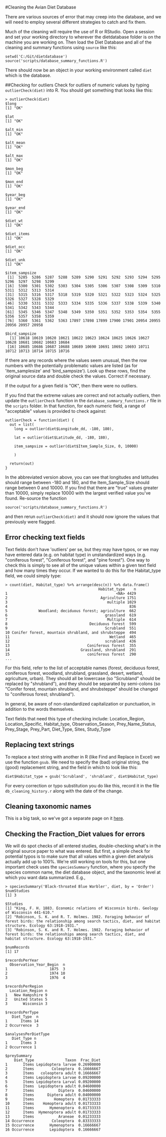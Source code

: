 #Cleaning the Avian Diet Database

There are various sources of error that may creep into the database, and we will need to employ several
different strategies to catch and fix them.

Much of the cleaning will require the use of R or RStudio. Open a session and set your working 
directory to wherever the dietdatabase folder is on the machine you are working on. Then load 
the Diet Database and all of the cleaning and summary functions using `source` like this:

```
setwd('C:/Git/dietdatabase')
source('scripts/database_summary_functions.R')
```

There should now be an object in your working environment called `diet` which is the database.

##Checking for outliers
Check for outliers of numeric values by typing `outlierCheck(diet)` into R. You should get something that looks like this:
```
> outlierCheck(diet)
$long
[1] "OK"

$lat
[1] "OK"

$alt_min
[1] "OK"

$alt_mean
[1] "OK"

$alt_max
[1] "OK"

$mon_beg
[1] "OK"

$mon_end
[1] "OK"

$year_beg
[1] "OK"

$year_end
[1] "OK"

$diet_wt
[1] "OK"

$diet_items
[1] "OK"

$diet_occ
[1] "OK"

$diet_unk
[1] "OK"

$item_sampsize
 [1]  5285  5286  5287  5288  5289  5290  5291  5292  5293  5294  5295  5296  5297  5298  5299
[16]  5300  5301  5302  5303  5304  5305  5306  5307  5308  5309  5310  5311  5312  5313  5314
[31]  5315  5316  5317  5318  5319  5320  5321  5322  5323  5324  5325  5326  5327  5328  5329
[46]  5330  5331  5332  5333  5334  5335  5336  5337  5338  5339  5340  5341  5342  5343  5344
[61]  5345  5346  5347  5348  5349  5350  5351  5352  5353  5354  5355  5356  5357  5358  5359
[76]  5360  5361  5362  5363 17897 17898 17899 17900 17901 20954 20955 20956 20957 20958

$bird_sampsize
  [1] 10618 10619 10620 10621 10622 10623 10624 10625 10626 10627 10628 10681 10682 10683 10684
 [16] 10685 10686 10687 10688 10689 10690 10691 10692 10693 10711 10712 10713 10714 10715 10716
```
If there are any records where the values seem unusual, then the row numbers with the potentially
problematic values are listed (as for 'item_samplesize' and 'bird_sampsize'). Look up these rows,
find the original source data and double check the values. Correct if necessary.

If the output for a given field is "OK", then there were no outliers.

If you find that the extreme values are correct and not actually outliers, then update the `outlierCheck` function
in the `database_summary_functions.r` file in the `scripts` folder. In that function, for each numeric field,
a range of "acceptable" values is provided to check against:
```
outlierCheck = function(diet) {
  out = list(
    long = outlier(diet$Longitude_dd, -180, 180),
    
    lat = outlier(diet$Latitude_dd, -180, 180),
    
    item_sampsize = outlier(diet$Item_Sample_Size, 0, 10000)
    
    )
  
  return(out)
}
```
In the abbreviated version above, you can see that longitudes and latitudes should range between -180 and 180, 
and the Item_Sample_Size should range between 0 and 10000. If you find that there are "true" values greater
than 10000, simply replace 10000 with the largest verified value you've found. Re-source the function
```
source('scripts/database_summary_functions.R')
```
and then rerun `outlierCheck(diet)` and it should now ignore the values that previously were flagged.

## Error checking text fields
Text fields don't have 'outliers' per se, but they may have typos, or we may have entered data
(e.g. on habitat type) in unstandardized ways (e.g. "coniferous forest", "Coniferous forest", and 
"pine forest"). One way to check this is simply to see all of the unique values within a given
text field and how many times they occur. If we wanted to do this for the Habitat_type field, we could 
simply type:
```
> count(diet, Habitat_type) %>% arrange(desc(n)) %>% data.frame()
                                          Habitat_type    n
1                                                 <NA> 4429
2                                          Agriculture 1751
3                                             multiple 1029
4                                                       836
5              Woodland; deciduous forest; agriculture  662
6                                            grassland  619
7                                             Multiple  614
8                                     Deciduous forest  599
9                                            Scrubland  551
10 Conifer forest, mountain shrubland, and shrubsteppe  494
11                                             Wetland  465
12                                           scrubland  436
13                                   Coniferous forest  355
14                                Grassland, shrubland  291
15                                   coniferous forest  290
...
```
For this field, refer to the list of acceptable names (forest, deciduous forest, coniferous forest, woodland,
shrubland, grassland, desert, wetland, agriculture, urban). They should all be lowercase (so "Scrubland" should be
replaced by "shrubland"), and they should be separated by semi-colons (so "Conifer forest, mountain shrubland, and shrubsteppe" should be changed to "coniferous forest; shrubland").

In general, be aware of non-standardized capitalization or punctuation, in addition to the words themselves.

Text fields that need this type of checking include: Location_Region, Location_Specific, Habitat_type, Observation_Season,
Prey_Name_Status, Prey_Stage, Prey_Part, Diet_Type, Sites, Study_Type

## Replacing text strings
To replace a text string with another in R (like Find and Replace in Excel) we use the function `gsub`. We need to specify
the (bad) original string, the (good) replacement string, and the field in which to look like this:
```
diet$Habitat_type = gsub('Scrubland', 'shrubland', diet$Habitat_type)
```

For every correction or typo substitution you do like this, record it in the file `db_cleaning_history.r` along with the date of the change.

## Cleaning taxonomic names
This is a big task, so we've got a separate page on it [here](https://github.com/hurlbertlab/dietdatabase/blob/master/cleaning/name_cleaning_instructions.md). 

## Checking the Fraction_Diet values for errors
We will do spot checks of all entered studies, double-checking what's in the original source paper to what was entered.
But first, a simple check for potential typos is to make sure that all values within a given diet analysis actually add
up to 100%. We're still working on tools for this, but one important check uses the `speciesSummary` function, where you specify 
the species common name, the diet database object, and the taxonomic level at which you want data summarized. E.g., 
```
> speciesSummary('Black-throated Blue Warbler', diet, by = 'Order')
$numStudies
[1] 3

$Studies
[1] "King, F. H. 1883. Economic relations of Wisconsin birds. Geology of Wisconsin 441-610."                                                                               
[2] "Robinson, S. K. and R. T. Holmes. 1982. Foraging behavior of forest birds: the relationship among search tactics, diet, and habitat structure. Ecology 63:1918-1931." 
[3] "Robinson, S. K. and R. T. Holmes. 1982. Foraging behavior of forest birds: the relationships among search tactics, diet, and habitat structure. Ecology 63:1918-1931."

$numRecords
[1] 17

$recordsPerYear
  Observation_Year_Begin  n
1                   1875  3
2                   1974 10
3                   1976  4

$recordsPerRegion
  Location_Region n
1   New Hampshire 9
2   United States 5
3       Wisconsin 3

$recordsPerType
   Diet_Type  n
1      Items 14
2 Occurrence  3

$analysesPerDietType
   Diet_Type n
1      Items 3
2 Occurrence 1

$preySummary
    Diet_Type              Taxon  Frac_Diet
1       Items Lepidoptera larvae 0.26900000
2       Items        Coleoptera  0.16666667
3       Items   coleoptera adult 0.16666667
4       Items Lepidoptera Larvae 0.09200000
5       Items Lepidoptera Larval 0.09200000
6       Items  Lepidoptera adult 0.04600000
7       Items           Diptera  0.04600000
8       Items      Diptera adult 0.04000000
9       Items         Homoptera  0.01733333
10      Items    Homoptera adult 0.01733333
11      Items       Hymenoptera  0.01733333
12      Items  Hymenoptera adult 0.01733333
13      Items           Araneae  0.01233333
14 Occurrence        Coleoptera  0.83333333
15 Occurrence       Hymenoptera  0.16666667
16 Occurrence       Lepidoptera  0.16666667
```

